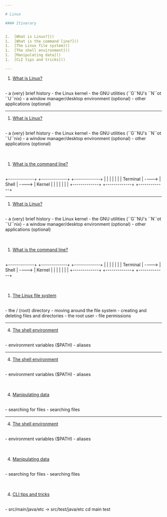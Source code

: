 ```yaml
---

# Linux

#### Itinerary


1.  [What is Linux?]()
1.  [What is the command line?]()
1.  [The Linux file system]()
1.  [The shell environment]()
1.  [Manipulating data]()
1.  [CLI tips and tricks]()

---
```


1.  [What is Linux?]()
<br>
    - a (very) brief history
    - the Linux kernel
    - the GNU utilities (``G``NU's ``N``ot ``U``nix)
    - a window manager/desktop environment (optional)
    - other applications (optional)

---

1.  [What is Linux?]()
<br>
    - a (very) brief history
    - the Linux kernel
    - the GNU utilities (``G``NU's ``N``ot ``U``nix)
    - a window manager/desktop environment (optional)
    - other applications (optional)
<br>
<br>
<br>

1.  [What is the command line?]()
<br>
+-------------+       +-------------+       +-------------+
|             |       |             |       |             |
|  Terminal   | ----> |    Shell    | ----> |   Kernel    |
|             |       |             |       |             |
+-------------+       +-------------+       +-------------+

---

1.  [What is Linux?]()
<br>
    - a (very) brief history
    - the Linux kernel
    - the GNU utilities (``G``NU's ``N``ot ``U``nix)
    - a window manager/desktop environment (optional)
    - other applications (optional)
<br>
<br>
<br>

1.  [What is the command line?]()
<br>
+-------------+       +-------------+       +-------------+
|             |       |             |       |             |
|  Terminal   | ----> |    Shell    | ----> |   Kernel    |
|             |       |             |       |             |
+-------------+       +-------------+       +-------------+
<br>
<br>
<br>

1.  [The Linux file system]()
<br>
    - the / (root) directory
    - moving around the file system
    - creating and deleting files and directories
    - the root user
    - file permissions
<br>

---

4.  [The shell environment]()
<br>
    - environment variables ($PATH)
    - aliases
<br>

---

4.  [The shell environment]()
<br>
    - environment variables ($PATH)
    - aliases
<br>
<br>
<br>

4.  [Manipulating data]()
<br>
    - searching for files
    - searching files
<br>

---

4.  [The shell environment]()
<br>
    - environment variables ($PATH)
    - aliases
<br>
<br>
<br>

4.  [Manipulating data]()
<br>
    - searching for files
    - searching files
<br>
<br>
<br>

4. [CLI tips and tricks]()
<br>
    - src/main/java/etc -> src/test/java/etc       cd main test
